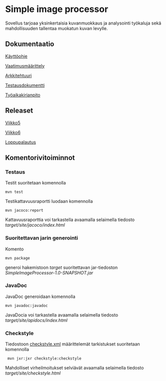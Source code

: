 # Simple image processor
Sovellus tarjoaa yksinkertaisia kuvanmuokkaus ja analysointi työkaluja sekä mahdollisuuden tallentaa muokatun kuvan levylle.

## Dokumentaatio
[Käyttöohje](https://github.com/tumajote/ot-harjoitustyo/blob/master/dokumentaatio/kayttoohje.md)

[Vaatimusmäärittely](https://github.com/tumajote/ot-harjoitustyo/blob/master/dokumentaatio/vaatimusmaarittely.md)

[Arkkitehtuuri](https://github.com/tumajote/ot-harjoitustyo/blob/master/dokumentaatio/arkkitehtuuri.md)

[Testausdokumentti](https://github.com/tumajote/ot-harjoitustyo/blob/master/dokumentaatio/testausdokumentti.md)

[Työaikakirjanpito](https://github.com/tumajote/ot-harjoitustyo/blob/master/dokumentaatio/tuntikirjanpito.md)


## Releaset

[Viikko5](https://github.com/tumajote/ot-harjoitustyo/releases/tag/viikko5)

[Viikko6](https://github.com/tumajote/ot-harjoitustyo/releases/tag/Viikko6)

[Loppupalautus](https://github.com/tumajote/ot-harjoitustyo/releases/tag/loppupalautus)

## Komentorivitoiminnot

### Testaus

Testit suoritetaan komennolla

```
mvn test
```

Testikattavuusraportti luodaan komennolla

```
mvn jacoco:report
```

Kattavuusraporttia voi tarkastella avaamalla selaimella tiedosto _target/site/jacoco/index.html_

### Suoritettavan jarin generointi

Komento

```
mvn package
```

generoi hakemistoon _target_ suoritettavan jar-tiedoston _SimpleImageProcessor-1.0-SNAPSHOT.jar_

### JavaDoc

JavaDoc generoidaan komennolla

```
mvn javadoc:javadoc
```

JavaDocia voi tarkastella avaamalla selaimella tiedosto _target/site/apidocs/index.html_

### Checkstyle

Tiedostoon [checkstyle.xml](https://github.com/tumajote/ot-harjoitustyo/blob/master/SimpleImageProcessor/checkstyle.xml) määrittelemät tarkistukset suoritetaan komennolla

```
 mvn jxr:jxr checkstyle:checkstyle
```

Mahdolliset virheilmoitukset selviävät avaamalla selaimella tiedosto _target/site/checkstyle.html_


